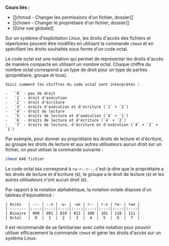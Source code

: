 **Cours liés :**
- [[chmod - Changer les permissions d'un fichier, dossier]]
- [[chown - Changer le propriétaire d'un fichier, dossier]]
- [[Une vue globale]]

Sur un système d'exploitation Linux, les droits d'accès des fichiers et répertoires peuvent être modifiés en utilisant la commande `chmod` et en spécifiant les droits souhaités sous forme d'un code octal.

Le code octal est une notation qui permet de représenter les droits d'accès de manière compacte en utilisant un nombre octal. Chaque chiffre du nombre octal correspond à un type de droit pour un type de parties (propriétaire, groupe et tous).

```ad-info
Voici comment les chiffres du code octal sont interprétés :

-   `0` - pas de droit
-   `1` - droit d'exécution
-   `2` - droit d'écriture
-   `3` - droits d'exécution et d'écriture (`1` + `2`)
-   `4` - droit de lecture
-   `5` - droits de lecture et d'exécution (`4` + `1`)
-   `6` - droits de lecture et d'écriture (`4` + `2`)
-   `7` - droits de lecture, d'écriture et d'exécution (`4` + `2` + `1`)
```

Par exemple, pour donner au propriétaire les droits de lecture et d'écriture, au groupe les droits de lecture et aux autres utilisateurs aucun droit sur un fichier, on peut utiliser la commande suivante :

```bash
chmod 640 fichier
```

Le code octal `664` correspond à `rw-r--r--`, c'est-à-dire que le propriétaire a les droits de lecture et d'écriture (`6`), le groupe a le droit de lecture (`4`) et les autres utilisateurs n'ont aucun droit (`0`).

Par rapport à la notation alphabétique, la notation octale dispose d'un tableau d'équivalence : 

```ad-important
| Accès   | --- | --x | -w- | -wx | r-- | r-x | rw- | rwx |
| ------- |:---:|:---:|:---:|:---:|:---:|:---:|:---:|:---:|
| Binaire | 000 | 001 | 010 | 011 | 100 | 101 | 110 | 111 |
| Octal   |  0  |  1  |  2  |  3  |  4  |  5  |  6  |  7  | 
```

Il est recommandé de se familiariser avec cette notation pour pouvoir utiliser efficacement la commande `chmod` et gérer les droits d'accès sur un système Linux.
